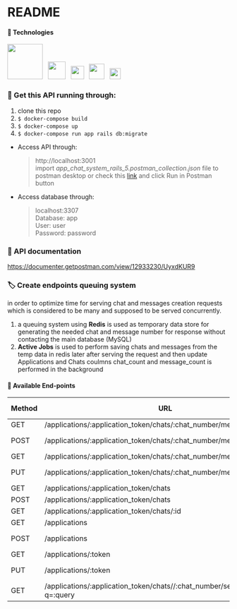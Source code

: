 # README
#### :paperclip: Technologies
<img src="https://user-images.githubusercontent.com/71220483/167238852-78f6a958-0037-4d08-a1a1-52f488454529.svg" width="80"/> &nbsp;  <img src="https://user-images.githubusercontent.com/71220483/167238874-e12bf41b-7ce6-4c07-a822-26d443dc3164.svg" width="40"/> &nbsp; <img src="https://user-images.githubusercontent.com/71220483/167238876-989a9725-22fc-408b-8c24-da1db41c77b1.svg" width="30"/> &nbsp; <img src="https://user-images.githubusercontent.com/71220483/167239201-61d27b2c-5f40-4324-90f4-3d60febf6250.png" width="35"/>  &nbsp;   <img src="https://user-images.githubusercontent.com/71220483/167238879-df9eb29b-a6bf-4772-8b7b-83b8dff7fc22.svg" width="25"/> &nbsp;   


### :paperclip:	Get this API running through:
1. clone this repo
2. ``` $ docker-compose build ```
3. ``` $ docker-compose up ```
4. ``` $ docker-compose run app rails db:migrate ```


* Access API through:
    > http://localhost:3001  
    import <i>app_chat_system_rails_5.postman_collection.json</i> file to postman desktop or check this [link](https://documenter.getpostman.com/view/12933230/UyxdKUR9) and click Run in Postman button
    
* Access database through:
    > localhost:3307  
    > Database: app  
    > User: user  
    > Password: password  

### :page_facing_up:	API documentation  
https://documenter.getpostman.com/view/12933230/UyxdKUR9

### :label:	 Create endpoints queuing system  
in order to optimize time for serving chat and messages creation requests which is considered to be many and supposed to be served concurrently.
1. a queuing system using <b>Redis</b> is used as temporary data store for generating the needed chat and message number for response without contacting the main database (MySQL)
2. <b>Active Jobs</b> is used to perform saving chats and messages from the temp data in redis later after serving the request and then update Applications and Chats coulmns chat_count and message_count is performed in the background

#### :paperclip: Available End-points

| Method  | URL | Request Body 
| ------- | --- | --- |
| GET  | /applications/:application_token/chats/:chat_number/messages|-|
| POST | /applications/:application_token/chats/:chat_number/messages| {"msg_body": "value"}|
|GET| /applications/:application_token/chats/:chat_number/messages/:id|-|
|PUT| /applications/:application_token/chats/:chat_number/messages/:id|{"msg_body": "value"}|
|GET|/applications/:application_token/chats|-|
|POST| /applications/:application_token/chats|-|
|GET|/applications/:application_token/chats/:id|-|
|GET|/applications|-|
|POST|/applications|{"name": "value"}|
|GET|/applications/:token |-|
|PUT|/applications/:token|{"name": "value"}|
|GET|/applications/:application_token/chats//:chat_number/search/messages?q=:query|




